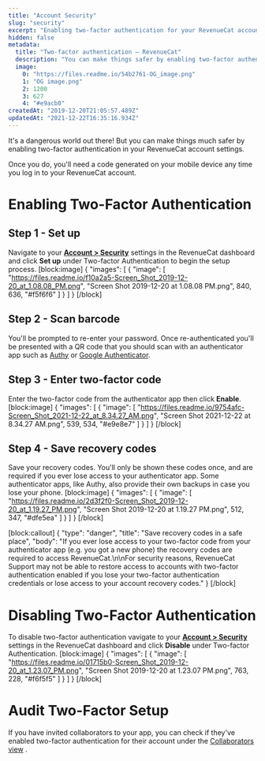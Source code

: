 ```yaml
---
title: "Account Security"
slug: "security"
excerpt: "Enabling two-factor authentication for your RevenueCat account"
hidden: false
metadata: 
  title: "Two-factor authentication – RevenueCat"
  description: "You can make things safer by enabling two-factor authentication in your RevenueCat account settings. Once you do, you'll need a code generated on your mobile device any time you log in to your RevenueCat account."
  image: 
    0: "https://files.readme.io/54b2761-OG_image.png"
    1: "OG image.png"
    2: 1200
    3: 627
    4: "#e9acb0"
createdAt: "2019-12-20T21:05:57.489Z"
updatedAt: "2021-12-22T16:35:16.934Z"
---
```

It's a dangerous world out there! But you can make things much safer by enabling two-factor authentication in your RevenueCat account settings.

Once you do, you'll need a code generated on your mobile device any time you log in to your RevenueCat account. 

# Enabling Two-Factor Authentication

## Step 1 - Set up
Navigate to your [**Account > Security**](https://app.revenuecat.com/settings/security) settings in the RevenueCat dashboard and click **Set up** under Two-factor Authentication to begin the setup process.
[block:image]
{
  "images": [
    {
      "image": [
        "https://files.readme.io/f10a2a5-Screen_Shot_2019-12-20_at_1.08.08_PM.png",
        "Screen Shot 2019-12-20 at 1.08.08 PM.png",
        840,
        636,
        "#f5f6f6"
      ]
    }
  ]
}
[/block]
## Step 2 - Scan barcode
You'll be prompted to re-enter your password. Once re-authenticated you'll be presented with a QR code that you should scan with an authenticator app such as [Authy](https://authy.com/features/setup/) or [Google Authenticator](https://apps.apple.com/app/id388497605).  

## Step 3 - Enter two-factor code
Enter the two-factor code from the authenticator app then click **Enable**.
[block:image]
{
  "images": [
    {
      "image": [
        "https://files.readme.io/9754afc-Screen_Shot_2021-12-22_at_8.34.27_AM.png",
        "Screen Shot 2021-12-22 at 8.34.27 AM.png",
        539,
        534,
        "#e9e8e7"
      ]
    }
  ]
}
[/block]
## Step 4 - Save recovery codes
Save your recovery codes. You'll only be shown these codes once, and are required if you ever lose access to your authenticator app. Some authenticator apps, like Authy, also provide their own backups in case you lose your phone.
[block:image]
{
  "images": [
    {
      "image": [
        "https://files.readme.io/2d3f2f0-Screen_Shot_2019-12-20_at_1.19.27_PM.png",
        "Screen Shot 2019-12-20 at 1.19.27 PM.png",
        512,
        347,
        "#dfe5ea"
      ]
    }
  ]
}
[/block]

[block:callout]
{
  "type": "danger",
  "title": "Save recovery codes in a safe place",
  "body": "If you ever lose access to your two-factor code from your authenticator app (e.g. you got a new phone) the recovery codes are required to access RevenueCat.\n\nFor security reasons, RevenueCat Support may not be able to restore access to accounts with two-factor authentication enabled if you lose your two-factor authentication credentials or lose access to your account recovery codes."
}
[/block]
# Disabling Two-Factor Authentication

To disable two-factor authentication vavigate to your [**Account > Security**](https://app.revenuecat.com/settings/security) settings in the RevenueCat dashboard and click **Disable** under Two-factor Authentication.
[block:image]
{
  "images": [
    {
      "image": [
        "https://files.readme.io/01715b0-Screen_Shot_2019-12-20_at_1.23.07_PM.png",
        "Screen Shot 2019-12-20 at 1.23.07 PM.png",
        763,
        228,
        "#f6f5f5"
      ]
    }
  ]
}
[/block]
# Audit Two-Factor Setup

If you have invited collaborators to your app, you can check if they've enabled two-factor authentication for their account under the [Collaborators view](doc:collaborators) .